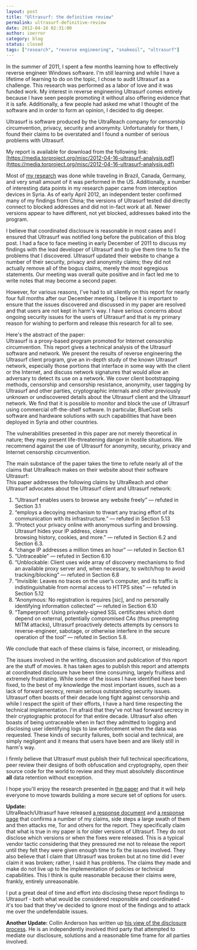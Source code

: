 ```yaml
---
layout: post
title: "Ultrasurf: the definitive review"
permalink: ultrasurf-definitive-review
date: 2012-04-16 02:31:00
author: ioerror
category: blog
status: closed
tags: ["research", "reverse engineering", "snakeoil", "ultrasurf"]
---
```


In the summer of 2011, I spent a few months learning how to effectively reverse engineer Windows software. I'm still learning and while I have a lifetime of learning to do on the topic, I chose to audit Ultrasurf as a challenge. This research was performed as a labor of love and it was funded work. My interest in reverse engineering Ultrasurf comes entirely because I have seen people promoting it without also offering evidence that it is safe. Additionally, a few people had asked me what I thought of the software and in order to form an opinion, I decided to dig deeper.

Ultrasurf is software produced by the UltraReach company for censorship circumvention, privacy, security and anonymity. Unfortunately for them, I found their claims to be overstated and I found a number of serious problems with Ultrasurf.

My report is available for download from the following link: [https://media.torproject.org/misc/2012-04-16-ultrasurf-analysis.pdf](https://media.torproject.org/misc/2012-04-16-ultrasurf-analysis.pdf)

Most of [my research](https://media.torproject.org/misc/2012-04-16-ultrasurf-analysis.pdf) was done while traveling in Brazil, Canada, Germany, and very small amount of it was performed in the US. Additionally, a number of interesting data points in my research paper came from interception devices in Syria. As of early April 2012, an independent tester confirmed many of my findings from China; the versions of Ultrasurf tested did directly connect to blocked addresses and did not in-fact work at all. Newer versions appear to have different, not yet blocked, addresses baked into the program.

I believe that coordinated disclosure is reasonable in most cases and I ensured that Ultrasurf was notified long before the publication of this blog post. I had a face to face meeting in early December of 2011 to discuss my findings with the lead developer of Ultrasurf and to give them time to fix the problems that I discovered. Ultrasurf updated their website to change a number of their security, privacy and anonymity claims; they did not actually remove all of the bogus claims, merely the most egregious statements. Our meeting was overall quite positive and in fact led me to write notes that may become a second paper.

However, for various reasons, I've had to sit silently on this report for nearly four full months after our December meeting. I believe it is important to ensure that the issues discovered and discussed in my paper are resolved and that users are not kept in harm's way. I have serious concerns about ongoing security issues for the users of Ultrasurf and that is my primary reason for wishing to perform and release this research for all to see.

Here's the abstract of the paper:  
 Ultrasurf is a proxy-based program promoted for Internet censorship circumvention. This report gives a technical analysis of the Ultrasurf software and network. We present the results of reverse engineering the Ultrasurf client program, give an in-depth study of the known Ultrasurf network, especially those portions that interface in some way with the client or the Internet, and discuss network signatures that would allow an adversary to detect its use on a network. We cover client bootstrapping methods, censorship and censorship resistance, anonymity, user tagging by Ultrasurf and other parties, cryptographic internals and other previously unknown or undiscovered details about the Ultrasurf client and the Ultrasurf network. We find that it is possible to monitor and block the use of Ultrasurf using commercial off-the-shelf software. In particular, BlueCoat sells software and hardware solutions with such capabilities that have been deployed in Syria and other countries.

The vulnerabilities presented in this paper are not merely theoretical in nature; they may present life-threatening danger in hostile situations. We recommend against the use of Ultrasurf for anonymity, security, privacy and Internet censorship circumvention.

The main substance of the paper takes the time to refute nearly all of the claims that UltraReach makes on their website about their software Ultrasurf:  
 This paper addresses the following claims by UltraReach and other Ultrasurf advocates about the Ultrasurf client and Ultrasurf network:

1.  “Ultrasurf enables users to browse any website freely” — refuted in Section 3.1
2.  “employs a decoying mechanism to thwart any tracing effort of its communication with its infrastructure.” — refuted in Section 5.13
3.  “Protect your privacy online with anonymous surfing and browsing. Ultrasurf hides your IP address, clears  
     browsing history, cookies, and more.” — refuted in Section 6.2 and Section 6.3.
4.  “change IP addresses a million times an hour” — refuted in Section 6.1
5.  “Untraceable” — refuted in Section 6.10
6.  “Unblockable: Client uses wide array of discovery mechanisms to find an available proxy server and, when necessary, to switch/hop to avoid tracking/blocking” — refuted in Section 6.8
7.  “Invisible: Leaves no traces on the user’s computer, and its traffic is indistinguishable from normal access to HTTPS sites” — refuted in Section 5.12
8.  “Anonymous: No registration is requires [sic], and no personally identifying information collected” — refuted in Section 6.10
9.  “Tamperproof: Using privately-signed SSL certificates which dont depend on external, potentially compromised CAs (thus preempting MITM attacks), Ultrasurf proactively detects attempts by censors to reverse-engineer, sabotage, or otherwise interfere in the secure operation of the tool” — refuted in Section 5.8.

We conclude that each of these claims is false, incorrect, or misleading.  

The issues involved in the writing, discussion and publication of this report are the stuff of movies. It has taken ages to publish this report and attempts at coordinated disclosure have been time consuming, largely fruitless and extremely frustrating. While some of the issues I have identified have been fixed, to the best of my knowledge the most important issues, such as a lack of forward secrecy, remain serious outstanding security issues. Ultrasurf often boasts of their decade long fight against censorship and while I respect the spirit of their efforts, I have a hard time respecting the technical implementation. I'm afraid that they've not had forward secrecy in their cryptographic protocol for that entire decade. Ultrasurf also often boasts of being untraceable when in fact they admitted to logging and disclosing user identifying logs to law enforcement when the data was requested. These kinds of security failures, both social and technical, are simply negligent and it means that users have been and are likely still in harm's way.

I firmly believe that Ultrasurf must publish their full technical specifications, peer review their designs of both obfuscation and cryptography, open their source code for the world to review and they must absolutely discontinue **all** data retention without exception.

I hope you'll enjoy the research presented in [the paper](https://media.torproject.org/misc/2012-04-16-ultrasurf-analysis.pdf) and that it will help everyone to move towards building a more secure set of options for users.

**Update:**  
 UltraReach/Ultrasurf have released [a response document](http://ultrasurf.us/Ultrasurf-response-to-Tor-definitive-review.pdf) and [a response page](http://ultrasurf.us/Ultrasurf-response-to-Tor-definitive-review.html) that confirms a number of my claims, side steps a large swath of them and then attacks me, Tor and others for the report. They specifically claim that what is true in my paper is for older versions of Ultrasurf. They do not disclose which versions or when the fixes were released. This is a typical vendor tactic considering that they pressured me not to release the report until they felt they were given enough time to fix the issues involved. They also believe that I claim that Ultrasurf was broken but at no time did I ever claim it was broken; rather, I said it has problems. The claims they made and make do not live up to the implementation of policies or technical capabilities. This I think is quite reasonable because their claims were, frankly, entirely unreasonable.

I put a great deal of time and effort into disclosing these report findings to Ultrasurf - both what would be considered responsible and coordinated - it's too bad that they've decided to ignore most of the findings and to attack me over the undefendable issues.

**Another Update:** Collin Anderson has written up [his view of the disclosure process](http://b.averysmallbird.com/entries/the-need-for-community-participation-and-clear-disclosure-processes-in-the-case-of-ultrasurf). He is an independently involved third party that attempted to mediate our disclosure, solutions and a reasonable time frame for all parties involved.
